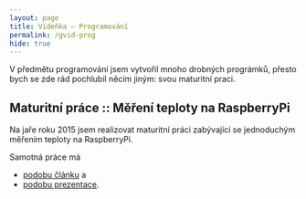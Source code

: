 ```yaml
---
layout: page
title: Vídeňka – Programování
permalink: /gvid-prog
hide: true
---
```


V předmětu programování jsem vytvořil mnoho drobných prográmků, přesto bych se
zde rád pochlubil něcím jiným: svou maturitní praci.

## Maturitní práce :: Měření teploty na RaspberryPi

Na jaře roku 2015 jsem realizovat maturitní práci zabývající se jednoduchým
měřením teploty na RaspberryPi.

Samotná práce má

 * [podobu článku](assets/gvid/2015-pi-article.pdf) a
 * [podobu prezentace](assets/gvid/2015-pi-pres.pdf).
